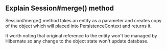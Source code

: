 ## Explain Session#merge() method

Session#merge() method takes an entity as a parameter and creates copy of the object which will placed into PersistenceContext and returns it.

It worth noting that original reference to the entity won't be managed by Hibernate so any change to the object state won't update database.
